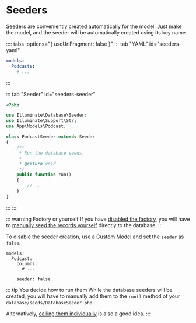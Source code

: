 # Seeders

[Seeders](https://laravel.com/docs/seeding) are conveniently created automatically for the model. Just make the model, and the seeder will be automatically created using its key name.

:::: tabs :options="{ useUrlFragment: false }"
::: tab "YAML" id="seeders-yaml"
```yaml
models:
  Podcasts:
    # ...
```
:::

::: tab "Seeder" id="seeders-seeder"
```php
<?php

use Illuminate\Database\Seeder;
use Illuminate\Support\Str;
use App\Models\Podcast;

class PodcastSeeder extends Seeder
{
    /**
     * Run the database seeds.
     *
     * @return void
     */
    public function run()
    {
        // ...
    }
}
```
:::
::::

::: warning Factory or yourself
If you have [disabled the factory](factories.md#disabled-factory), you will have to [manually seed the records yourself](https://laravel.com/docs/seeding#writing-seeders) directly to the database.
:::

To disable the seeder creation, use a [Custom Model](./#custom-model) and set the `seeder` as `false`.

```yaml{6}
models:
  Podcast:
    columns:
      # ...

    seeder: false
```

::: tip You decide how to run them
While the database seeders will be created, you will have to manually add them to the `run()` method of your `database/seeds/DatabaseSeeder.php` .

Alternatively, [calling them individually](https://laravel.com/docs/seeding#running-seeders) is also a good idea.
:::

